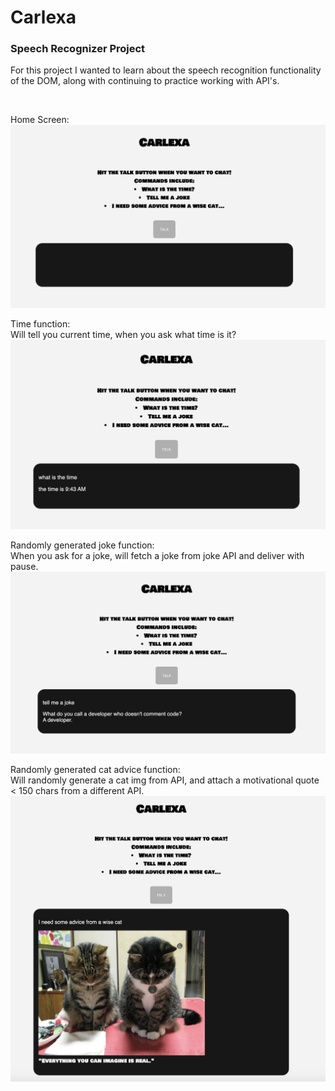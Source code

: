<h1> Carlexa </h1>

<h3> Speech Recognizer Project </h3>

<p>For this project I wanted to learn about the speech recognition functionality of the DOM, along with continuing to practice working with API's.</p><br>

Home Screen:
![Image of Home](https://github.com/carlfjones/ai_speech/blob/master/Readme%20pics/Home.png)<br>
 
Time function:<br>
Will tell you current time, when you ask what time is it?
![Image of Time](https://github.com/carlfjones/ai_speech/blob/master/Readme%20pics/Time.png)<br>

Randomly generated joke function:<br>
When you ask for a joke, will fetch a joke from joke API and deliver with pause.
![Image of Joke](https://github.com/carlfjones/ai_speech/blob/master/Readme%20pics/Joke.png)<br>

Randomly generated cat advice function: <br>
Will randomly generate a cat img from API, and attach a motivational quote < 150 chars from a different API.
![Image of Cat](https://github.com/carlfjones/ai_speech/blob/master/Readme%20pics/Cat.png)<br>
